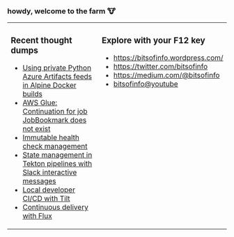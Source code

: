 ### howdy, welcome to the farm :cow:

<table><tr><td valign="top" width="50%">

### Recent thought dumps
<!-- BLOGPOSTS:START -->
- [Using private Python Azure Artifacts feeds in Alpine Docker builds](https://bitsofinfo.wordpress.com/2021/06/03/private-python-azure-artifacts-feeds-alpine-docker/)
- [AWS Glue: Continuation for job JobBookmark does not exist](https://bitsofinfo.wordpress.com/2021/04/04/aws-glue-continuation-for-job-jobbookmark-does-not-exist/)
- [Immutable health check management](https://bitsofinfo.wordpress.com/2020/08/25/immutable-health-check-monitor-pingdom/)
- [State management in Tekton pipelines with Slack interactive messages](https://bitsofinfo.wordpress.com/2020/08/13/tekton-pipelines-cicd-slack-triggers-state/)
- [Local developer CI/CD with Tilt](https://bitsofinfo.wordpress.com/2020/06/01/local-ci-cd-kubernetes-tilt/)
- [Continuous delivery with Flux](https://bitsofinfo.wordpress.com/2020/05/22/continuous-delivery-with-flux/)
<!-- BLOGPOSTS:END -->
</td><td valign="top">

### Explore with your F12 key
* https://bitsofinfo.wordpress.com/
* https://twitter.com/bitsofinfo
* https://medium.com/@bitsofinfo
* [bitsofinfo@youtube](https://www.youtube.com/channel/UCpVquzXdosVwSbJUwXdQy6A)
</td></tr></table>

